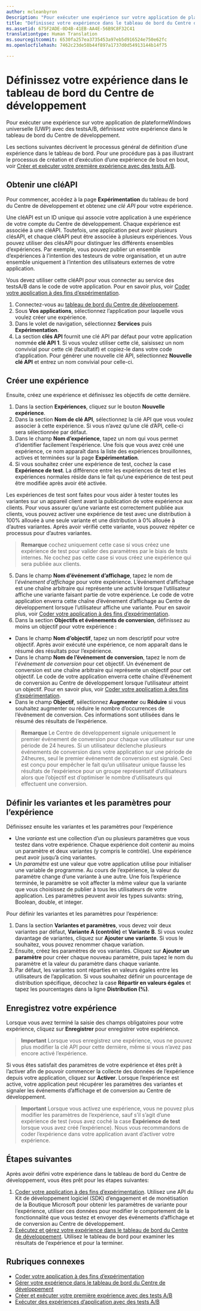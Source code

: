 ```yaml
---
author: mcleanbyron
Description: "Pour exécuter une expérience sur votre application de plateformeWindows universelle (UWP) avec des testsA/B, vous devez définir votre expérience dans le tableau de bord du Centre de développement."
title: "Définissez votre expérience dans le tableau de bord du Centre de développement"
ms.assetid: 675F2ADE-0D4B-41EB-AA4E-56B9C8F32C41
translationtype: Human Translation
ms.sourcegitcommit: 6530fa257ea3735453a97eb5d916524e750e62fc
ms.openlocfilehash: 7462c23de58b44f897a1737d0d54913144b14f75

---
```


# Définissez votre expérience dans le tableau de bord du Centre de développement

Pour exécuter une expérience sur votre application de plateformeWindows universelle (UWP) avec des testsA/B, définissez votre expérience dans le tableau de bord du Centre de développement.

Les sections suivantes décrivent le processus général de définition d’une expérience dans le tableau de bord. Pour une procédure pas à pas illustrant le processus de création et d’exécution d’une expérience de bout en bout, voir [Créer et exécuter votre première expérience avec des tests A/B](create-and-run-your-first-experiment-with-a-b-testing.md).

## Obtenir une cléAPI

Pour commencer, accédez à la page **Expérimentation** du tableau de bord du Centre de développement et obtenez une *clé API* pour votre expérience.

Une cléAPI est un ID unique qui associe votre application à une expérience de votre compte du Centre de développement. Chaque expérience est associée à une cléAPI. Toutefois, une application peut avoir plusieurs clésAPI, et chaque cléAPI peut être associée à plusieurs expériences. Vous pouvez utiliser des clésAPI pour distinguer les différents ensembles d’expériences. Par exemple, vous pouvez publier un ensemble d’expériences à l’intention des testeurs de votre organisation, et un autre ensemble uniquement à l’intention des utilisateurs externes de votre application.

Vous devez utiliser cette cléAPI pour vous connecter au service des testsA/B dans le code de votre application. Pour en savoir plus, voir [Coder votre application à des fins d’expérimentation](code-your-experiment-in-your-app.md).

1. Connectez-vous au [tableau de bord du Centre de développement](https://dev.windows.com/overview).
2. Sous **Vos applications**, sélectionnez l’application pour laquelle vous voulez créer une expérience.
3. Dans le volet de navigation, sélectionnez **Services** puis **Expérimentation**.
4. La section **clés API** fournit une clé API par défaut pour votre application nommée **clé API 1**. Si vous voulez utiliser cette clé, saisissez un nom convivial pour cette clé (facultatif) et copiez-le dans votre code d’application. Pour générer une nouvelle clé API, sélectionnez **Nouvelle clé API** et entrez un nom convivial pour celle-ci.

## Créer une expérience

Ensuite, créez une expérience et définissez les objectifs de cette dernière.

1. Dans la section **Expériences**, cliquez sur le bouton **Nouvelle expérience**.
2. Dans la section **Nom de clé API**, sélectionnez la clé API que vous voulez associer à cette expérience. Si vous n’avez qu’une clé d’API, celle-ci sera sélectionnée par défaut.
3. Dans le champ **Nom d’expérience**, tapez un nom qui vous permet d’identifier facilement l’expérience. Une fois que vous avez créé une expérience, ce nom apparaît dans la liste des expériences brouillonnes, actives et terminées sur la page **Expérimentation**.
4. Si vous souhaitez créer une expérience de test, cochez la case **Expérience de test**. La différence entre les expériences de test et les expériences normales réside dans le fait qu’une expérience de test peut être modifiée après avoir été activée.

  Les expériences de test sont faites pour vous aider à tester toutes les variantes sur un appareil client avant la publication de votre expérience aux clients. Pour vous assurer qu’une variante est correctement publiée aux clients, vous pouvez activer une expérience de test avec une distribution à 100% allouée à une seule variante et une distribution à 0% allouée à d’autres variantes. Après avoir vérifié cette variante, vous pouvez répéter ce processus pour d’autres variantes.
  > **Remarque** cochez uniquement cette case si vous créez une expérience de test pour valider des paramètres par le biais de tests internes. Ne cochez pas cette case si vous créez une expérience qui sera publiée aux clients.

5. Dans le champ **Nom d’événement d’affichage**, tapez le nom de l’*événement d’affichage* pour votre expérience. L’événement d’affichage est une chaîne arbitraire qui représente une activité lorsque l’utilisateur affiche une variante faisant partie de votre expérience. Le code de votre application enverra cette chaîne d’événement d’affichage au Centre de développement lorsque l’utilisateur affiche une variante. Pour en savoir plus, voir [Coder votre application à des fins d’expérimentation](code-your-experiment-in-your-app.md).
6. Dans la section **Objectifs et événements de conversion**, définissez au moins un objectif pour votre expérience :
  * Dans le champ **Nom d’objectif**, tapez un nom descriptif pour votre objectif. Après avoir exécuté une expérience, ce nom apparaît dans le résumé des résultats pour l’expérience.
  * Dans le champ **Nom de l’événement de conversion**, tapez le nom de l’*événement de conversion* pour cet objectif. Un événement de conversion est une chaîne arbitraire qui représente un objectif pour cet objectif. Le code de votre application enverra cette chaîne d’événement de conversion au Centre de développement lorsque l’utilisateur atteint un objectif. Pour en savoir plus, voir [Coder votre application à des fins d’expérimentation](code-your-experiment-in-your-app.md).
  * Dans le champ **Objectif**, sélectionnez **Augmenter** ou **Réduire** si vous souhaitez augmenter ou réduire le nombre d’occurrences de l’événement de conversion. Ces informations sont utilisées dans le résumé des résultats de l’expérience.

  >**Remarque** Le Centre de développement signale uniquement le premier événement de conversion pour chaque vue utilisateur sur une période de 24 heures. Si un utilisateur déclenche plusieurs événements de conversion dans votre application sur une période de 24heures, seul le premier événement de conversion est signalé. Ceci est conçu pour empêcher le fait qu’un utilisateur unique fausse les résultats de l’expérience pour un groupe représentatif d’utilisateurs alors que l’objectif est d’optimiser le nombre d’utilisateurs qui effectuent une conversion.

## Définir les variantes et les paramètres pour l’expérience

Définissez ensuite les variantes et les paramètres pour l’expérience

* Une *variante* est une collection d’un ou plusieurs paramètres que vous testez dans votre expérience. Chaque expérience doit contenir au moins un paramètre et deux variantes (y compris le contrôle). Une expérience peut avoir jusqu’à cinq variantes.
* Un *paramètre* est une valeur que votre application utilise pour initialiser une variable de programme. Au cours de l’expérience, la valeur du paramètre change d’une variante à une autre. Une fois l’expérience terminée, le paramètre se voit affecter la même valeur que la variante que vous choisissez de publier à tous les utilisateurs de votre application. Les paramètres peuvent avoir les types suivants: string, Boolean, double, et integer.

Pour définir les variantes et les paramètres pour l’expérience:
1. Dans la section **Variantes et paramètres**, vous devez voir deux variantes par défaut, **Variante A (contrôle)** et **Variante B**. Si vous voulez davantage de variantes, cliquez sur **Ajouter une variante**. Si vous le souhaitez, vous pouvez renommer chaque variation.
2. Ensuite, créez les paramètres de vos variantes. Cliquez sur **Ajouter un paramètre** pour créer chaque nouveau paramètre, puis tapez le nom du paramètre et la valeur du paramètre dans chaque variante.
3. Par défaut, les variantes sont réparties en valeurs égales entre les utilisateurs de l’application. Si vous souhaitez définir un pourcentage de distribution spécifique, décochez la case **Répartir en valeurs égales** et tapez les pourcentages dans la ligne **Distribution (%)**.

## Enregistrez votre expérience

Lorsque vous avez terminé la saisie des champs obligatoires pour votre expérience, cliquez sur **Enregistrer** pour enregistrer votre expérience.

> **Important** Lorsque vous enregistrez une expérience, vous ne pouvez plus modifier la clé API pour cette dernière, même si vous n’avez pas encore activé l’expérience.

Si vous êtes satisfait des paramètres de votre expérience et êtes prêt à l’activer afin de pouvoir commencer la collecte des données de l’expérience depuis votre application, cliquez sur **Activer**. Lorsque l’expérience est active, votre application peut récupérer les paramètres des variantes et signaler les événements d’affichage et de conversion au Centre de développement.

> **Important** Lorsque vous activez une expérience, vous ne pouvez plus modifier les paramètres de l’expérience, sauf s’il s’agit d’une expérience de test (vous avez coché la case **Expérience de test** lorsque vous avez créé l’expérience). Nous vous recommandons de coder l’expérience dans votre application avant d’activer votre expérience.

## Étapes suivantes

Après avoir défini votre expérience dans le tableau de bord du Centre de développement, vous êtes prêt pour les étapes suivantes:
1. [Coder votre application à des fins d’expérimentation](code-your-experiment-in-your-app.md). Utilisez une API du Kit de développement logiciel (SDK) d’engagement et de monétisation de la Boutique Microsoft pour obtenir les paramètres de variante pour l’expérience, utiliser ces données pour modifier le comportement de la fonctionnalité que vous testez et envoyer des événements d’affichage et de conversion au Centre de développement.
2. [Exécutez et gérez votre expérience dans le tableau de bord du Centre de développement](manage-your-experiment.md). Utilisez le tableau de bord pour examiner les résultats de l’expérience et pour la terminer.

## Rubriques connexes

  * [Coder votre application à des fins d’expérimentation](code-your-experiment-in-your-app.md)
  * [Gérer votre expérience dans le tableau de bord du Centre de développement](manage-your-experiment.md)
  * [Créer et exécuter votre première expérience avec des tests A/B](create-and-run-your-first-experiment-with-a-b-testing.md)
  * [Exécuter des expériences d’application avec des tests A/B](run-app-experiments-with-a-b-testing.md)



<!--HONumber=Jun16_HO4-->


